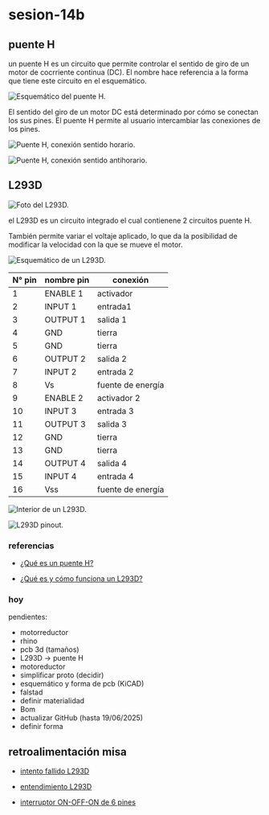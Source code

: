 # sesion-14b

## puente H

un puente H es un circuito que permite controlar el sentido de giro de un motor de cocrriente continua (DC). El nombre hace referencia a la forma que tiene este circuito en el esquemático.

![Esquemático del puente H.](./archivos/puenteH-sch.png)

El sentido del giro de un motor DC está determinado por cómo se conectan los sus pines. El puente H permite al usuario intercambiar las conexiones de los pines. 

![Puente H, conexión sentido horario.](./archivos/puenteH-ida.png)

![Puente H, conexión sentido antihorario.](./archivos/puenteH-vuelta.png)

## L293D

![Foto del L293D.](./archivos/L293D-foto.jpg)

el L293D es un circuito integrado el cual contienene 2 circuitos puente H. 

También permite variar el voltaje aplicado, lo que da la posibilidad de modificar la velocidad con la que se mueve el motor.

![Esquemático de un L293D.](./archivos/L293D-interior.png)

| N° pin | nombre pin | conexión          |
|--------|------------|-------------------|
| 1      | ENABLE 1   | activador         |
| 2      | INPUT 1    | entrada1          |
| 3      | OUTPUT 1   | salida 1          |
| 4      | GND        | tierra            |
| 5      | GND        | tierra            |
| 6      | OUTPUT 2   | salida 2          |
| 7      | INPUT 2    | entrada 2         |
| 8      | Vs         | fuente de energía |
| 9      | ENABLE 2   | activador 2       |
| 10     | INPUT 3    | entrada 3         |
| 11     | OUTPUT 3   | salida 3          |
| 12     | GND        | tierra            |
| 13     | GND        | tierra            |
| 14     | OUTPUT 4   | salida 4          |
| 15     | INPUT 4    | entrada 4         |
| 16     | Vss        | fuente de energía |

![Interior de un L293D.](./archivos/L293D-interior.jpg)

![L293D pinout.](./archivos/L293D-pinout.png)

### referencias 

- [¿Qué es un  puente H?](https://cursos.mcielectronics.cl/2022/08/05/que-es-un-puente-h/)

- [¿Qué es y cómo funciona un L293D?](https://laelectronica.com.gt/extras/que-es-y-como-funciona-un-l293d?srsltid=AfmBOoqK09YlgPemvpnaaUVLkNTlgKEqgoMLb7GTKGZiuBi6C0POxybe)



### hoy

pendientes: 
- motorreductor
- rhino
- pcb 3d (tamaños)
- L293D -> puente H
- motoreductor
- simplificar proto (decidir)
- ⁠esquemático y forma de pcb (KiCAD)
- ⁠falstad 
- ⁠definir materialidad
- ⁠Bom
- ⁠actualizar GitHub (hasta 19/06/2025)
- ⁠definir forma

## retroalimentación misa

- [intento fallido L293D](https://www.tinkercad.com/things/j95CzBsWknA/editel?returnTo=%2Fthings&sharecode=yhIWQIvZUxoqqE0nd_KysjKnBMPiHNrhktN0u2IM0GI)

- [entendimiento L293D](https://www.tinkercad.com/things/9Quvbsb4m12/editel)

- [interruptor ON-OFF-ON de 6 pines](https://www.katode.cl/switches/155-interruptor-switch-6-pines-on-off-on.html)